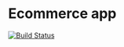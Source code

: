 # Ecommerce app

[![Build Status](https://travis-ci.org/amylmoriarty/ecommerce.svg?branch=master)](https://travis-ci.org/amylmoriarty/ecommerce)